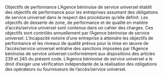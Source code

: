 Objectifs de performance
L’Agence béninoise de service universel établit des objectifs de performance pour les entreprises assumant des obligations de service universel dans le respect des procédures qu’elle définit.
Les objectifs de desserte de zone, de performance et de qualité en matière d’accès/service universel sont contenus dans un cahier des charges.
Ces objectifs sont contrôlés annuellement par l’Agence béninoise de service universel.
L’incapacité notoire d’une entreprise à atteindre les objectifs de performance et les niveaux de qualité prévus pour la mise en œuvre de l’accès/service universel entraîne des sanctions imposées par l’Agence béninoise de service universel conformément aux dispositions des articles 239 et 240 du présent code.
L’Agence béninoise de service universel a le droit d’exiger une vérification indépendante de la réalisation des obligations des opérateurs ou fournisseurs de l’accès/service universel.